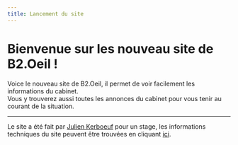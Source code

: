 ```yaml
---
title: Lancement du site
---
```


# Bienvenue sur les nouveau site de B2.Oeil !

Voice le nouveau site de B2.Oeil, il permet de voir facilement les informations du cabinet.  
Vous y trouverez aussi toutes les annonces du cabinet pour vous tenir au courant de la situation.

---

Le site a été fait par [Julien Kerboeuf](https://jkerboeuf.github.io/fr) pour un stage, les informations techniques du site peuvent être trouvées en cliquant [ici](https://jkerboeuf.github.io/pro/b2-oeil).
